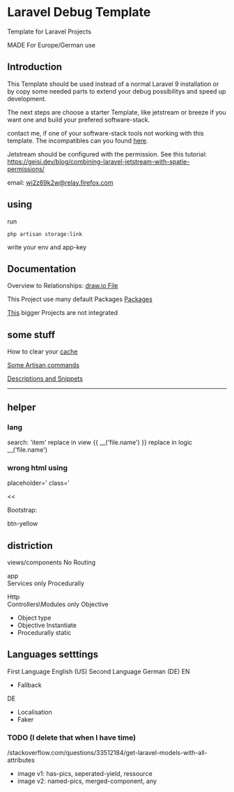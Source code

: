 # Laravel Debug Template

Template for Laravel Projects

MADE For Europe/German use

## Introduction

This Template should be used instead of a normal Laravel 9 installation or by copy some needed parts to extend your debug possibilitys and speed up development.

The next steps are choose a starter Template, like jetstream or breeze if you want one and build your prefered software-stack.

contact me, if one of your software-stack tools not working with this template. The incompatibles can you found [here](/doc/debug/dependencie_vaults.md).

Jetstream should be configured with the permission. See this tutorial:
<https://geisi.dev/blog/combining-laravel-jetstream-with-spatie-permissions/>

email:
wi2z69k2w@relay.firefox.com

## using

run

```artisan
php artisan storage:link
```

write your env and app-key

## Documentation

Overview to Relationships: [draw.io File](/doc/debug/Relationship_Modell.drawio)

This Project use many default Packages [Packages](/doc/debug/integrated.md)

[This](/doc/debug/environment.md) bigger Projects are not integrated

## some stuff

How to clear your [cache](/doc/debug/cache.md)

[Some Artisan commands](/doc/debug/artisans.md)

[Descriptions and Snippets](/doc/debug/desc.md)

---

## helper

### lang

search:
'item'
replace in view
{{ __('file.name') }}
replace in logic
__('file.name')

### wrong html using

placeholder='
class='

>>

<<

Bootstrap:

btn-yellow

## distriction

views/components No Routing

app\
Services only Procedurally

Http\
Controllers\Modules only Objective

- Object type
- Objective Instantiate
- Procedurally static

## Languages setttings

First Language English (US)
Second Language German (DE)
EN

- Fallback

DE

- Localisation
- Faker

### TODO (I delete that when I have time)

/stackoverflow.com/questions/33512184/get-laravel-models-with-all-attributes

- image v1: has-pics, seperated-yield, ressource
- image v2: named-pics, merged-component, any
